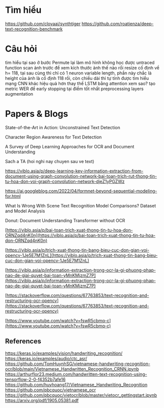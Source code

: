 # Tìm hiểu

https://github.com/clovaai/synthtiger
https://github.com/roatienza/deep-text-recognition-benchmark


# Câu hỏi

tìm hiểu tại sao ở bước Permute lại làm mô hình không học được
untraced function
scan ảnh trước để xem kích thước ảnh thế nào rồi resize cố định về h= 118, tại sau cùng thì chỉ có 1 neuron
variable length, phần này chắc là height của ảnh là cố định 118 rồi, còn chiều dài thì tự tính được
tìm hiểu mạng CNN khác hiệu quả hơn
thay thế LSTM bằng attention xem sao?
tạo metric WER để early stopping tại điểm tốt nhất
preprocessing layers
augmentation


# Papers & Blogs

State-of-the-Art in Action: Unconstrained Text Detection

Character Region Awareness for Text Detection

A Survey of Deep Learning Approaches for OCR and Document Understanding

Sach a TA (hoi nghi nay chuyen sau ve text)

https://viblo.asia/p/deep-learning-key-information-extraction-from-document-using-graph-convolution-network-bai-toan-trich-rut-thong-tin-tu-hoa-don-voi-graph-convolution-network-djeZ1yPGZWz

https://ai.googleblog.com/2022/04/formnet-beyond-sequential-modeling-for.html

What Is Wrong With Scene Text Recognition Model Comparisons? Dataset and Model Analysis

Donut: Document Understanding Transformer without OCR


[https://viblo.asia/p/bai-toan-trich-xuat-thong-tin-tu-hoa-don-ORNZqd4nK0n](https://viblo.asia/p/bai-toan-trich-xuat-thong-tin-tu-hoa-don-ORNZqd4nK0n)

[https://viblo.asia/p/trich-xuat-thong-tin-bang-bieu-cuc-don-gian-voi-opencv-1Je5E7M1ZnL](https://viblo.asia/p/trich-xuat-thong-tin-bang-bieu-cuc-don-gian-voi-opencv-1Je5E7M1ZnL)

[https://viblo.asia/p/information-extraction-trong-ocr-la-gi-phuong-phap-nao-de-giai-quyet-bai-toan-yMnKMjzmZ7P](https://viblo.asia/p/information-extraction-trong-ocr-la-gi-phuong-phap-nao-de-giai-quyet-bai-toan-yMnKMjzmZ7P)

[https://stackoverflow.com/questions/67763853/text-recognition-and-restructuring-ocr-opencv](https://stackoverflow.com/questions/67763853/text-recognition-and-restructuring-ocr-opencv)

[https://www.youtube.com/watch?v=fswR5cbmq-c](https://www.youtube.com/watch?v=fswR5cbmq-c)



## References

https://keras.io/examples/vision/handwriting_recognition/
https://keras.io/examples/audio/ctc_asr/
https://github.com/TomHuynhSG/vietnamese-handwriting-recognition-ocr/blob/main/Vietnamese_Handwritten_Recognition_CRNN.ipynb
https://arthurflor23.medium.com/handwritten-text-recognition-using-tensorflow-2-0-f4352b7afe16
https://github.com/huyhoang17/Vietnamese_Handwriting_Recognition
https://github.com/pbcquoc/vietnamese_ocr
https://github.com/pbcquoc/vietocr/blob/master/vietocr_gettingstart.ipynb
https://arxiv.org/pdf/1905.05381.pdf
